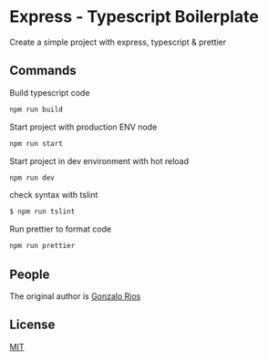 # Express - Typescript Boilerplate

Create a simple project with express, typescript & prettier

## Commands

Build typescript code

```bash
npm run build
```

Start project with production ENV node

```bash
npm run start
```

Start project in dev environment with hot reload

```bash
npm run dev
```

check syntax with tslint

```bash
$ npm run tslint
```

Run prettier to format code

```bash
npm run prettier
```

## People

The original author is [Gonzalo Rios](https://github.com/gonzariosm)

## License

[MIT](LICENSE)

